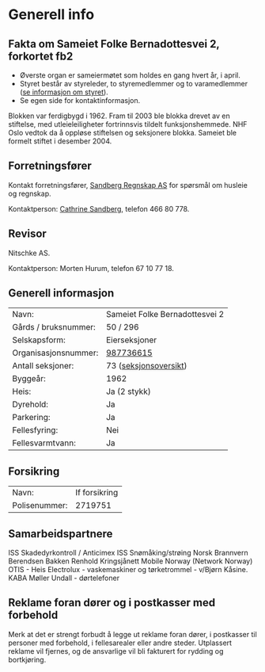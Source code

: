 Generell info
=============

Fakta om Sameiet Folke Bernadottesvei 2, forkortet fb2
------------------------------------------------------

- Øverste organ er sameiermøtet som holdes en gang hvert år, i april.
- Styret består av styreleder, to styremedlemmer og to varamedlemmer ([se informasjon om styret](/styret/)).
- Se egen side for kontaktinformasjon.

Blokken var ferdigbygd i 1962. Fram til 2003 ble blokka drevet av en stiftelse, med utleieleiligheter fortrinnsvis tildelt funksjonshemmede. NHF Oslo vedtok da å oppløse stiftelsen og seksjonere blokka. Sameiet ble formelt stiftet i desember 2004.

Forretningsfører
----------------

Kontakt forretningsfører, [Sandberg Regnskap AS](https://www.sandbergregnskap.no/) for spørsmål om husleie og regnskap.

Kontaktperson: [Cathrine Sandberg](https://www.sandbergregnskap.no/kontakt/), telefon 466 80 778.

Revisor
-------

Nitschke AS.

Kontaktperson: Morten Hurum, telefon 67 10 77 18.

Generell informasjon
--------------------

<table>
<tr><td class="a">Navn:</td><td class="b">Sameiet Folke Bernadottesvei 2</td></tr>
<tr><td class="b">Gårds / bruksnummer:</td><td class="a">50 / 296</td></tr>
<tr><td class="a">Selskapsform:</td><td class="b">Eierseksjoner</td></tr>
<tr><td class="b">Organisasjonsnummer:</td><td class="a"><a href="http://w2.brreg.no/enhet/sok/detalj.jsp?orgnr=987736615
">987736615</a></td></tr>
<tr><td class="a">Antall seksjoner:</td><td class="b">73 (<a href="/om-sameiet/seksjonene/">seksjonsoversikt</a>)</td></tr>
<tr><td class="b">Byggeår:</td><td class="a">1962</td></tr>
<tr><td class="a">Heis:</td><td class="b">Ja (2 stykk)</td></tr>
<tr><td class="b">Dyrehold:</td><td class="a">Ja</td></tr>
<tr><td class="a">Parkering:</td><td class="b">Ja</td></tr>
<tr><td class="b">Fellesfyring:</td><td class="a">Nei</td></tr>
<tr><td class="a">Fellesvarmtvann:</td><td class="b">Ja</td></tr>
</table>

Forsikring
----------

<table>
<tr><td class="b">Navn:</td><td class="a">If forsikring</td></tr>
<tr><td class="a">Polisenummer:</td><td class="b">2719751</td></tr>
</table>

Samarbeidspartnere
------------------

ISS Skadedyrkontroll / Anticimex
ISS Snømåking/strøing
Norsk Brannvern
Berendsen
Bakken Renhold
Kringsjånett
Mobile Norway (Network Norway)
OTIS - Heis
Electrolux - vaskemaskiner og tørketrommel - v/Bjørn Kåsine.
KABA Møller Undall - dørtelefoner

Reklame foran dører og i postkasser med forbehold
-------------------------------------------------

Merk at det er strengt forbudt å legge ut reklame foran dører, i postkasser til personer med forbehold, i fellesarealer eller andre steder. Utplassert reklame vil fjernes, og de ansvarlige vil bli fakturert for rydding og bortkjøring.